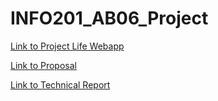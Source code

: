 # INFO201_AB06_Project

[Link to Project Life Webapp](https://colinkwi.shinyapps.io/INFO201_AB06_Project/)  

[Link to Proposal](https://github.com/ColinKwiecinski/INFO201_AB06_Project/wiki/Proposal)  

[Link to Technical Report](https://github.com/ColinKwiecinski/INFO201_AB06_Project/wiki/Report)  


